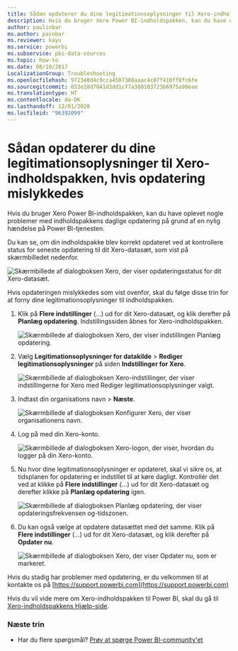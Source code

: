 ```yaml
---
title: Sådan opdaterer du dine legitimationsoplysninger til Xero-indholdspakken
description: Hvis du bruger Xero Power BI-indholdspakken, kan du have oplevet et problem med indholdspakkens daglige opdatering på grund af en nylig hændelse på Power BI-tjenesten.
author: paulinbar
ms.author: painbar
ms.reviewer: kayu
ms.service: powerbi
ms.subservice: pbi-data-sources
ms.topic: how-to
ms.date: 08/10/2017
LocalizationGroup: Troubleshooting
ms.openlocfilehash: 972340d4c9cca4507308aaac4c07f410ff8fc6fe
ms.sourcegitcommit: 653e18d7041d3dd1cf7a38010372366975a98eae
ms.translationtype: HT
ms.contentlocale: da-DK
ms.lasthandoff: 12/01/2020
ms.locfileid: "96392099"
---
```

# <a name="how-to-refresh-your-xero-content-pack-credentials-if-refresh-failed"></a>Sådan opdaterer du dine legitimationsoplysninger til Xero-indholdspakken, hvis opdatering mislykkedes
Hvis du bruger Xero Power BI-indholdspakken, kan du have oplevet nogle problemer med indholdspakkens daglige opdatering på grund af en nylig hændelse på Power BI-tjenesten.

Du kan se, om din indholdspakke blev korrekt opdateret ved at kontrollere status for seneste opdatering til dit Xero-datasæt, som vist på skærmbilledet nedenfor.

![Skærmbillede af dialogboksen Xero, der viser opdateringsstatus for dit Xero-datasæt.](media/service-refresh-xero-credentials/powerbi-xero-refresh-failed.png)

Hvis opdateringen mislykkedes som vist ovenfor, skal du følge disse trin for at forny dine legitimationsoplysninger til indholdspakken.

1. Klik på **Flere indstillinger** (...) ud for dit Xero-datasæt, og klik derefter på **Planlæg opdatering**. Indstillingssiden åbnes for Xero-indholdspakken.
   
    ![Skærmbillede af dialogboksen Xero, der viser indstillingen Planlæg opdatering.](media/service-refresh-xero-credentials/powerbi-xero-schedule-refresh.png)
2. Vælg **Legitimationsoplysninger for datakilde** > **Rediger legitimationsoplysninger** på siden **Indstillinger for Xero**.
   
    ![Skærmbillede af dialogboksen Xero-indstillinger, der viser indstillingerne for Xero med Rediger legitimationsoplysninger valgt.](media/service-refresh-xero-credentials/powerbi-xero-settings-page.png)
3. Indtast din organisations navn > **Næste**.
   
    ![Skærmbillede af dialogboksen Konfigurer Xero, der viser organisationens navn.](media/service-refresh-xero-credentials/powerbi-xero-configure.png)
4. Log på med din Xero-konto.
   
    ![Skærmbillede af dialogboksen Xero-logon, der viser, hvordan du logger på din Xero-konto.](media/service-refresh-xero-credentials/powerbi-xero-welcome.png)
5. Nu hvor dine legitimationsoplysninger er opdateret, skal vi sikre os, at tidsplanen for opdatering er indstillet til at køre dagligt. Kontrollér det ved at klikke på **Flere indstillinger** (...) ud for dit Xero-datasæt og derefter klikke på **Planlæg opdatering** igen.
   
    ![Skærmbillede af dialogboksen Planlæg opdatering, der viser opdateringsfrekvensen og-tidszonen.](media/service-refresh-xero-credentials/powerbi-xero-refresh-schedule.png)
6. Du kan også vælge at opdatere datasættet med det samme. Klik på **Flere indstillinger** (...) ud for dit Xero-datasæt, og klik derefter på **Opdater nu**.
   
    ![Skærmbillede af dialogboksen Xero, der viser Opdater nu, som er markeret.](media/service-refresh-xero-credentials/powerbi-xero-refresh-now.png)

Hvis du stadig har problemer med opdatering, er du velkommen til at kontakte os på [https://support.powerbi.com](https://support.powerbi.com) 

Hvis du vil vide mere om Xero-indholdspakken til Power BI, skal du gå til [Xero-indholdspakkens Hjælp-side](service-connect-to-xero.md).

### <a name="next-steps"></a>Næste trin
* Har du flere spørgsmål? [Prøv at spørge Power BI-community'et](https://community.powerbi.com/)


